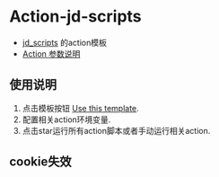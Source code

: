# Action-jd-scripts

- [jd_scripts](https://github.com/lxk0301/jd_scripts) 的action模板
- [Action 参数说明](https://github.com/lxk0301/jd_scripts/blob/master/githubAction.md)

## 使用说明

1. 点击模板按钮 [Use this template](https://github.com/zdrka/Action-jd-scripts/generate).
2. 配置相关action环境变量.
3. 点击star运行所有action脚本或者手动运行相关action.

## cookie失效
